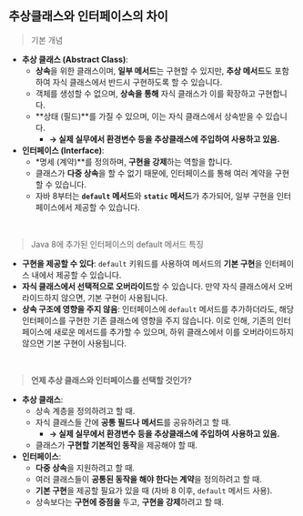## 추상클래스와 인터페이스의 차이

> 기본 개념
>
- **추상 클래스 (Abstract Class)**:
    - **상속**을 위한 클래스이며, **일부 메서드**는 구현할 수 있지만, **추상 메서드**도 포함하여 자식 클래스에서 반드시 구현하도록 할 수 있습니다.
    - 객체를 생성할 수 없으며, **상속을 통해** 자식 클래스가 이를 확장하고 구현합니다.
    - **상태 (필드)**를 가질 수 있으며, 이는 자식 클래스에서 상속받을 수 있습니다.
        - **→ 실제 실무에서 환경변수 등을 추상클래스에 주입하여 사용하고 있음.**
- **인터페이스 (Interface)**:
    - *명세 (계약)**를 정의하며, **구현을 강제**하는 역할을 합니다.
    - 클래스가 **다중 상속**을 할 수 없기 때문에, 인터페이스를 통해 여러 계약을 구현할 수 있습니다.
    - 자바 8부터는 **`default` 메서드**와 **`static` 메서드**가 추가되어, 일부 구현을 인터페이스에서 제공할 수 있습니다.

<br/>

> Java 8에 추가된 인터페이스의 default 메서드 특징
>
- **구현을 제공할 수 있다**: `default` 키워드를 사용하여 메서드의 **기본 구현**을 인터페이스 내에서 제공할 수 있습니다.
- **자식 클래스에서 선택적으로 오버라이드**할 수 있습니다. 만약 자식 클래스에서 오버라이드하지 않으면, 기본 구현이 사용됩니다.
- **상속 구조에 영향을 주지 않음**: 인터페이스에 `default` 메서드를 추가하더라도, 해당 인터페이스를 구현한 기존 클래스에 영향을 주지 않습니다. 이로 인해, 기존의 인터페이스에 새로운 메서드를 추가할 수 있으며, 하위 클래스에서 이를 오버라이드하지 않으면 기본 구현이 사용됩니다.

<br/>

> **언제 추상 클래스와 인터페이스를 선택할 것인가?**
>
- **추상 클래스**:
    - 상속 계층을 정의하려고 할 때.
    - 자식 클래스들 간에 **공통 필드나 메서드**를 공유하려고 할 때.
        - **→ 실제 실무에서 환경변수 등을 추상클래스에 주입하여 사용하고 있음.**
    - 클래스가 **구현할 기본적인 동작**을 제공해야 할 때.
- **인터페이스**:
    - **다중 상속**을 지원하려고 할 때.
    - 여러 클래스들이 **공통된 동작을 해야 한다는 계약**을 정의하려고 할 때.
    - **기본 구현**을 제공할 필요가 있을 때 (자바 8 이후, `default` 메서드 사용).
    - 상속보다는 **구현에 중점을** 두고, **구현을 강제**하려고 할 때.